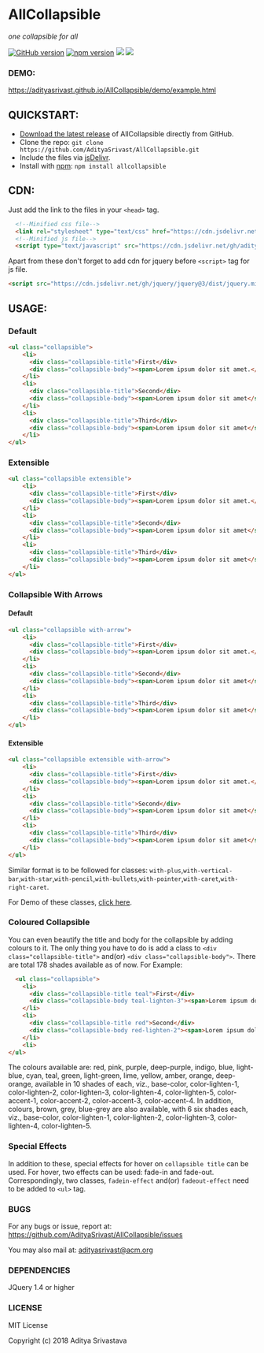 # AllCollapsible
*one collapsible for all*

[![GitHub version](https://badge.fury.io/gh/AdityaSrivast%2FAllCollapsible.svg)](https://badge.fury.io/gh/AdityaSrivast%2FAllCollapsible)
[![npm version](https://badge.fury.io/js/allcollapsible.svg)](https://badge.fury.io/js/allcollapsible)
[![](https://david-dm.org/adityasrivast/AllCollapsible.svg)](https://david-dm.org/adityasrivast/AllCollapsible)
[![](https://data.jsdelivr.com/v1/package/gh/adityasrivast/allcollapsible/badge)](https://www.jsdelivr.com/package/gh/adityasrivast/allcollapsible)

### DEMO:
https://adityasrivast.github.io/AllCollapsible/demo/example.html

## QUICKSTART:

- [Download the latest release](https://github.com/AdityaSrivast/AllCollapsible/releases/latest) of AllCollapsible directly from GitHub.
- Clone the repo: `git clone https://github.com/AdityaSrivast/AllCollapsible.git`
- Include the files via [jsDelivr](https://www.jsdelivr.com/package/gh/adityasrivast/allcollapsible).
- Install with [npm](https://www.npmjs.com): `npm install allcollapsible`

## CDN:

Just add the link to the files in your `<head>` tag.
```html
  <!--Minified css file-->
  <link rel="stylesheet" type="text/css" href="https://cdn.jsdelivr.net/gh/adityasrivast/AllCollapsible@1.0.0/allcollapsible.min.css">
  <!--Minified js file-->
  <script type="text/javascript" src="https://cdn.jsdelivr.net/gh/adityasrivast/AllCollapsible@1.0.0/allcollapsible.min.js"></script>
```

Apart from these don't forget to add cdn for jquery before `<script>` tag for js file.

```html
<script src="https://cdn.jsdelivr.net/gh/jquery/jquery@3/dist/jquery.min.js"></script>
```

## USAGE:

### Default
```html
<ul class="collapsible">
    <li>
      <div class="collapsible-title">First</div>
      <div class="collapsible-body"><span>Lorem ipsum dolor sit amet.</span></div>
    </li>
    <li>
      <div class="collapsible-title">Second</div>
      <div class="collapsible-body"><span>Lorem ipsum dolor sit amet</span></div>
    </li>
    <li>
      <div class="collapsible-title">Third</div>
      <div class="collapsible-body"><span>Lorem ipsum dolor sit amet</span></div>
    </li>
</ul>
```

### Extensible
```html
<ul class="collapsible extensible">
    <li>
      <div class="collapsible-title">First</div>
      <div class="collapsible-body"><span>Lorem ipsum dolor sit amet.</span></div>
    </li>
    <li>
      <div class="collapsible-title">Second</div>
      <div class="collapsible-body"><span>Lorem ipsum dolor sit amet</span></div>
    </li>
    <li>
      <div class="collapsible-title">Third</div>
      <div class="collapsible-body"><span>Lorem ipsum dolor sit amet</span></div>
    </li>
</ul>
```

### Collapsible With Arrows

#### Default
```html
<ul class="collapsible with-arrow">
    <li>
      <div class="collapsible-title">First</div>
      <div class="collapsible-body"><span>Lorem ipsum dolor sit amet.</span></div>
    </li>
    <li>
      <div class="collapsible-title">Second</div>
      <div class="collapsible-body"><span>Lorem ipsum dolor sit amet</span></div>
    </li>
    <li>
      <div class="collapsible-title">Third</div>
      <div class="collapsible-body"><span>Lorem ipsum dolor sit amet</span></div>
    </li>
</ul>
```

#### Extensible
```html
<ul class="collapsible extensible with-arrow">
    <li>
      <div class="collapsible-title">First</div>
      <div class="collapsible-body"><span>Lorem ipsum dolor sit amet.</span></div>
    </li>
    <li>
      <div class="collapsible-title">Second</div>
      <div class="collapsible-body"><span>Lorem ipsum dolor sit amet</span></div>
    </li>
    <li>
      <div class="collapsible-title">Third</div>
      <div class="collapsible-body"><span>Lorem ipsum dolor sit amet</span></div>
    </li>
</ul>
```

Similar format is to be followed for classes: `with-plus`,`with-vertical-bar`,`with-star`,`with-pencil`,`with-bullets`,`with-pointer`,`with-caret`,`with-right-caret`.

For Demo of these classes, [click here](https://adityasrivast.github.io/AllCollapsible/demo/example.html).

### Coloured Collapsible
You can even beautify the title and body for the collapsible by adding colours to it. The only thing you have to do is add a class to `<div class="collapsible-title">` and(or) `<div class="collapsible-body">`. There are total 178 shades available as of now.
For Example:
```html
  <ul class="collapsible">
    <li>
      <div class="collapsible-title teal">First</div>
      <div class="collapsible-body teal-lighten-3"><span>Lorem ipsum dolor sit amet</span></div>
    </li>
    <li>
      <div class="collapsible-title red">Second</div>
      <div class="collapsible-body red-lighten-2"><span>Lorem ipsum dolor sit amet</span></div>
    </li>
    <li>
</ul>
```

The colours available are: red, pink, purple, deep-purple, indigo, blue, light-blue, cyan, teal, green, light-green, lime, yellow, amber, orange, deep-orange, available in 10 shades of each, viz., base-color, color-lighten-1, color-lighten-2, color-lighten-3, color-lighten-4, color-lighten-5, color-accent-1, color-accent-2, color-accent-3, color-accent-4. In addition, colours, brown, grey, blue-grey are also available, with 6 six shades each, viz., base-color, color-lighten-1, color-lighten-2, color-lighten-3, color-lighten-4, color-lighten-5.

### Special Effects

In addition to these, special effects for hover on `collapsible title` can be used.
For hover, two effects can be used: fade-in and fade-out. Correspondingly, two classes, `fadein-effect` and(or) `fadeout-effect` need to be added to `<ul>` tag.

### BUGS
For any bugs or issue, report at:
https://github.com/AdityaSrivast/AllCollapsible/issues

You may also mail at:
adityasrivast@acm.org

### DEPENDENCIES
JQuery 1.4 or higher

### LICENSE

MIT License

Copyright (c) 2018 Aditya Srivastava
